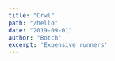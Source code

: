 ```yaml
---
title: "Crwl"
path: "/hello"
date: "2019-09-01"
author: "Botch"
excerpt: 'Expensive runners'
---
```


